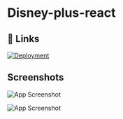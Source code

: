 # Disney-plus-react


## 🔗 Links
[![Deployment](https://img.shields.io/badge/my_portfolio-000?style=for-the-badge&logo=ko-fi&logoColor=white)](https://647dcc6bd3839f0dd2c010cd--delicate-capybara-194d13.netlify.app/)



## Screenshots

![App Screenshot](https://i.ibb.co/FhWKHjS/chrome-A1pn-Frnr-Tf.jpg)


![App Screenshot](https://i.ibb.co/L9gm37C/chrome-Op-PDl-BULw5.jpg)

